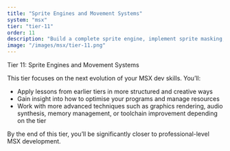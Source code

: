 ```yaml
---
title: "Sprite Engines and Movement Systems"
system: "msx"
tier: "tier-11"
order: 11
description: "Build a complete sprite engine, implement sprite masking, and explore animation techniques."
image: "/images/msx/tier-11.png"
---
```


Tier 11: Sprite Engines and Movement Systems

This tier focuses on the next evolution of your MSX dev skills.
You’ll:
- Apply lessons from earlier tiers in more structured and creative ways
- Gain insight into how to optimise your programs and manage resources
- Work with more advanced techniques such as graphics rendering, audio synthesis,
  memory management, or toolchain improvement depending on the tier

By the end of this tier, you’ll be significantly closer to professional-level MSX development.
